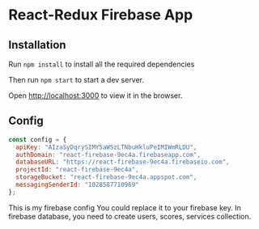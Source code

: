 # React-Redux Firebase App

## Installation
Run `npm install` to install all the required dependencies

Then run `npm start` to start a dev server.

Open [http://localhost:3000](http://localhost:3000) to view it in the browser.

## Config
```javascript
const config = {
  apiKey: "AIzaSyDqrySIMY5aWSzLTNbuHkluPeIMIWmRLDU",
  authDomain: "react-firebase-9ec4a.firebaseapp.com",
  databaseURL: "https://react-firebase-9ec4a.firebaseio.com",
  projectId: "react-firebase-9ec4a",
  storageBucket: "react-firebase-9ec4a.appspot.com",
  messagingSenderId: "1028587710969"
};
```

This is my firebase config
You could replace it to your firebase key.
In firebase database, you need to create users, scores, services collection.





